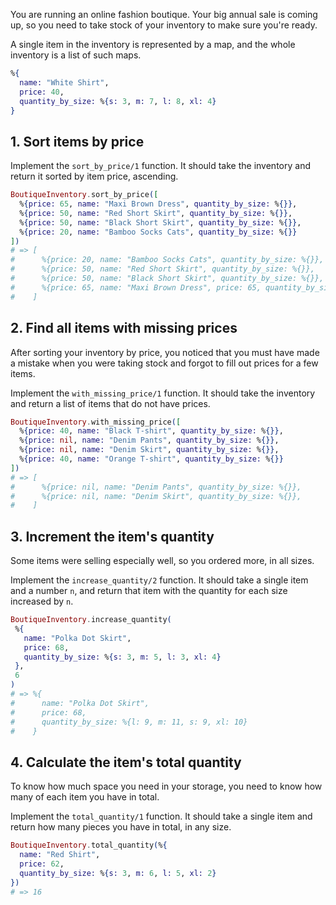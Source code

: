 You are running an online fashion boutique. Your big annual sale is coming up, so you need to take stock of your inventory to make sure you're ready.

A single item in the inventory is represented by a map, and the whole inventory is a list of such maps.

```elixir
%{
  name: "White Shirt",
  price: 40,
  quantity_by_size: %{s: 3, m: 7, l: 8, xl: 4}
}
```

## 1. Sort items by price

Implement the `sort_by_price/1` function. It should take the inventory and return it sorted by item price, ascending.

```elixir
BoutiqueInventory.sort_by_price([
  %{price: 65, name: "Maxi Brown Dress", quantity_by_size: %{}},
  %{price: 50, name: "Red Short Skirt", quantity_by_size: %{}},
  %{price: 50, name: "Black Short Skirt", quantity_by_size: %{}},
  %{price: 20, name: "Bamboo Socks Cats", quantity_by_size: %{}}
])
# => [
#      %{price: 20, name: "Bamboo Socks Cats", quantity_by_size: %{}},
#      %{price: 50, name: "Red Short Skirt", quantity_by_size: %{}},
#      %{price: 50, name: "Black Short Skirt", quantity_by_size: %{}},
#      %{price: 65, name: "Maxi Brown Dress", price: 65, quantity_by_size: %{}}
#    ]
```

## 2. Find all items with missing prices

After sorting your inventory by price, you noticed that you must have made a mistake when you were taking stock and forgot to fill out prices for a few items.

Implement the `with_missing_price/1` function. It should take the inventory and return a list of items that do not have prices.

```elixir
BoutiqueInventory.with_missing_price([
  %{price: 40, name: "Black T-shirt", quantity_by_size: %{}},
  %{price: nil, name: "Denim Pants", quantity_by_size: %{}},
  %{price: nil, name: "Denim Skirt", quantity_by_size: %{}},
  %{price: 40, name: "Orange T-shirt", quantity_by_size: %{}}
])
# => [
#      %{price: nil, name: "Denim Pants", quantity_by_size: %{}},
#      %{price: nil, name: "Denim Skirt", quantity_by_size: %{}},
#    ]
```

## 3. Increment the item's quantity

Some items were selling especially well, so you ordered more, in all sizes.

Implement the `increase_quantity/2` function. It should take a single item and a number `n`, and return that item with the quantity for each size increased by `n`.

```elixir
BoutiqueInventory.increase_quantity(
 %{
   name: "Polka Dot Skirt",
   price: 68,
   quantity_by_size: %{s: 3, m: 5, l: 3, xl: 4}
 },
 6
)
# => %{
#      name: "Polka Dot Skirt",
#      price: 68,
#      quantity_by_size: %{l: 9, m: 11, s: 9, xl: 10}
#    }

```

## 4. Calculate the item's total quantity

To know how much space you need in your storage, you need to know how many of each item you have in total.

Implement the `total_quantity/1` function. It should take a single item and return how many pieces you have in total, in any size.

```elixir
BoutiqueInventory.total_quantity(%{
  name: "Red Shirt",
  price: 62,
  quantity_by_size: %{s: 3, m: 6, l: 5, xl: 2}
})
# => 16
```
